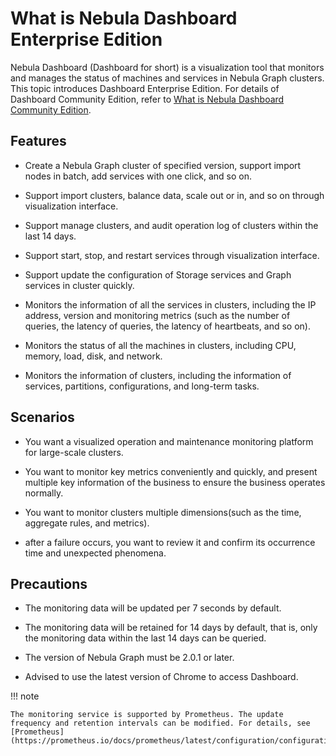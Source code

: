 # What is Nebula Dashboard Enterprise Edition

Nebula Dashboard (Dashboard for short) is a visualization tool that monitors and manages the status of machines and services in Nebula Graph clusters. This topic introduces Dashboard Enterprise Edition. For details of Dashboard Community Edition, refer to [What is Nebula Dashboard Community Edition](../nebula-dashboard/1.what-is-dashboard.md).

## Features

- Create a Nebula Graph cluster of specified version, support import nodes in batch, add services with one click, and so on.

- Support import clusters, balance data, scale out or in, and so on through visualization interface.

- Support manage clusters, and audit operation log of clusters within the last 14 days.

- Support start, stop, and restart services through visualization interface.

- Support update the configuration of Storage services and Graph services in cluster quickly.

- Monitors the information of all the services in clusters, including the IP address, version and monitoring metrics (such as the number of queries, the latency of queries, the latency of heartbeats, and so on).

- Monitors the status of all the machines in clusters, including CPU, memory, load, disk, and network.

- Monitors the information of clusters, including the information of services, partitions, configurations, and long-term tasks.

## Scenarios

- You want a visualized operation and maintenance monitoring platform for large-scale clusters.

- You want to monitor key metrics conveniently and quickly, and present multiple key information of the business to ensure the business operates normally.

- You want to monitor clusters multiple dimensions(such as the time, aggregate rules, and metrics).

- after a failure occurs, you want to review it and confirm its occurrence time and unexpected phenomena.

## Precautions

- The monitoring data will be updated per 7 seconds by default.

- The monitoring data will be retained for 14 days by default, that is, only the monitoring data within the last 14 days can be queried.

- The version of Nebula Graph must be 2.0.1 or later.

- Advised to use the latest version of Chrome to access Dashboard.

!!! note

    The monitoring service is supported by Prometheus. The update frequency and retention intervals can be modified. For details, see [Prometheus](https://prometheus.io/docs/prometheus/latest/configuration/configuration/).
